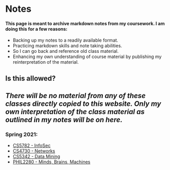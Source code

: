 # Notes
#### This page is meant to archive markdown notes from my coursework. I am doing this for a few reasons:
- Backing up my notes to a readily available format.
- Practicing markdown skills and note taking abilities.
- So I can go back and reference old class material.
- Enhancing my own understanding of course material by publishing my reinterpretation of the material. 

## Is this allowed?
*There will be no material from any of these classes directly copied to this website. Only my own interpretation of the class material as outlined in my notes will be on here.*
----
### Spring 2021:
- [CS5782 - InfoSec](./notes/cs5782/cs5782.html)
- [CS4730 - Networks](./notes/cs4730/cs4730.html)
- [CS5342 - Data Mining](./notes/cs5342/cs5342.html)
- [PHIL2280 - Minds, Brains, Machines](./notes/phil2280/phil22880.html)

